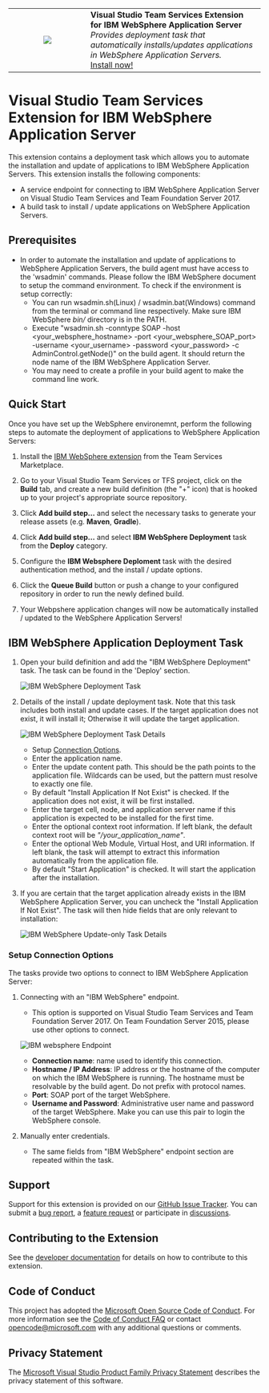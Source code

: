 <table style="width: 100%; border-style: none;"><tr>
<td width="140px" style="text-align: center;"><img src="websphere_icon.png" style="max-width:100%" /></td>
<td><strong>Visual Studio Team Services Extension for IBM WebSphere Application Server</strong><br />
<i>Provides deployment task that automatically installs/updates applications in WebSphere Application Servers.</i><br />
<a href="https://marketplace.visualstudio.com/items/ms-vsts.ibm-webshepere">Install now!</a>
</td>
</tr></table>

# Visual Studio Team Services Extension for IBM WebSphere Application Server

This extension contains a deployment task which allows you to automate the installation and update of applications to IBM WebSphere Application Servers. This extension installs the following components:
* A service endpoint for connecting to IBM WebSphere Application Server on Visual Studio Team Services and Team Foundation Server 2017.
* A build task to install / update applications on WebSphere Application Servers.

## Prerequisites

* In order to automate the installation and update of applications to WebSphere Application Servers, the build agent must have access to the 'wsadmin' commands. Please follow the IBM WebSphere document to setup the command environment.
To check if the environment is setup correctly:
  * You can run wsadmin.sh(Linux) / wsadmin.bat(Windows) command from the terminal or command line respectively. Make sure IBM WebSphere _bin/_ directory is in the PATH.
  * Execute "wsadmin.sh -conntype SOAP -host <your_websphere_hostname> -port <your_websphere_SOAP_port> -username <your_username> -password <your_password> -c AdminControl.getNode\(\)"
  on the build agent. It should return the node name of the IBM WebSphere Application Server.
  * You may need to create a profile in your build agent to make the command line work.

## Quick Start

Once you have set up the WebSphere environemnt, perform the following steps to automate the deployment of applications to WebSphere Application Servers:

1. Install the [IBM WebSphere extension](https://marketplace.visualstudio.com/items/ms-vsts.ibm-webshepere) from the Team Services Marketplace.

2. Go to your Visual Studio Team Services or TFS project, click on the **Build** tab, and create a new build definition (the "+" icon) that is hooked up to your project's appropriate source repository.

3. Click **Add build step...** and select the necessary tasks to generate your release assets (e.g. **Maven**, **Gradle**).

4. Click **Add build step...** and select **IBM WebSphere Deployment** task from the **Deploy** category.

5. Configure the **IBM Websphere Deploment** task with the desired authentication method, and the install / update options.

6. Click the **Queue Build** button or push a change to your configured repository in order to run the newly defined build.

7. Your Webpshere application changes will now be automatically installed / updated to the WebSphere Application Servers!

## IBM WebSphere Application Deployment Task

1. Open your build definition and add the "IBM WebSphere Deployment" task.  The task can be found in the 'Deploy' section.

    ![IBM WebSphere Deployment Task](images/websphere_task.PNG)

1. Details of the install / update deployment task. Note that this task includes both install and update cases. If the target application does not exist,
it will install it; Otherwise it will update the target application.

    ![IBM WebSphere Deployment Task Details](images/websphere_deploy_task_details.PNG)

    * Setup [Connection Options](#setup-connection-options).
    * Enter the application name.
    * Enter the update content path. This should be the path points to the application file. Wildcards can be used, but the pattern must resolve to exactly one file.
    * By default "Install Application If Not Exist" is checked. If the application does not exist, it will be first installed.
    * Enter the target cell, node, and application server name if this application is expected to be installed for the first time.
    * Enter the optional context root information. If left blank, the default context root will be _"/your_application_name"_.
    * Enter the optional Web Module, Virtual Host, and URI information. If left blank, the task will attempt to extract this information automatically from the application file.
    * By default "Start Application" is checked. It will start the application after the installation.

1. If you are certain that the target application already exists in the IBM WebSphere Application Server, you can uncheck the "Install Application If Not Exist". The task will then hide fields that are only relevant to installation:

    ![IBM WebSphere Update-only Task Details](images/websphere_update_only_task_details.PNG)

### Setup Connection Options

The tasks provide two options to connect to IBM WebSphere Application Server:

1. Connecting with an "IBM WebSphere" endpoint.
    * This option is supported on Visual Studio Team Services and Team Foundation Server 2017.  On Team Foundation Server 2015, please use other options to connect.

    ![IBM websphere Endpoint](images/websphere_endpoint.PNG)

    * __Connection name__: name used to identify this connection.
    * __Hostname / IP Address__: IP address or the hostname of the computer on which the IBM WebSphere is running. The hostname must be resolvable by the build agent. Do not prefix with protocol names.
    * __Port__: SOAP port of the target WebSphere.
    * __Username and Password__: Administrative user name and password of the target WebSphere. Make you can use this pair to login the WebSphere console.

1. Manually enter credentials.
    * The same fields from "IBM WebSphere" endpoint section are repeated within the task.

## Support
Support for this extension is provided on our [GitHub Issue Tracker](https://github.com/microsoft/vsts-ibm-websphere-extension/issues).  You
can submit a [bug report](https://github.com/microsoft/vsts-ibm-websphere-extension/issues/new), a [feature request](https://github.com/microsoft/vsts-ibm-websphere-extension/issues/new)
or participate in [discussions](https://github.com/microsoft/vsts-ibm-websphere-extension/issues).

## Contributing to the Extension
See the [developer documentation](CONTRIBUTING.md) for details on how to contribute to this extension.

## Code of Conduct
This project has adopted the [Microsoft Open Source Code of Conduct](https://opensource.microsoft.com/codeofconduct/). For more information see the [Code of Conduct FAQ](https://opensource.microsoft.com/codeofconduct/faq/) or contact [opencode@microsoft.com](mailto:opencode@microsoft.com) with any additional questions or comments.

## Privacy Statement
The [Microsoft Visual Studio Product Family Privacy Statement](http://go.microsoft.com/fwlink/?LinkId=528096&clcid=0x409)
describes the privacy statement of this software.

